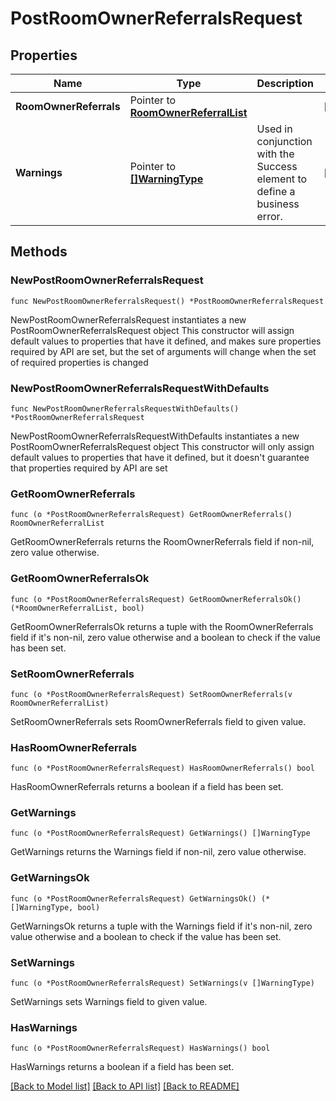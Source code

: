 # PostRoomOwnerReferralsRequest

## Properties

Name | Type | Description | Notes
------------ | ------------- | ------------- | -------------
**RoomOwnerReferrals** | Pointer to [**RoomOwnerReferralList**](RoomOwnerReferralList.md) |  | [optional] 
**Warnings** | Pointer to [**[]WarningType**](WarningType.md) | Used in conjunction with the Success element to define a business error. | [optional] 

## Methods

### NewPostRoomOwnerReferralsRequest

`func NewPostRoomOwnerReferralsRequest() *PostRoomOwnerReferralsRequest`

NewPostRoomOwnerReferralsRequest instantiates a new PostRoomOwnerReferralsRequest object
This constructor will assign default values to properties that have it defined,
and makes sure properties required by API are set, but the set of arguments
will change when the set of required properties is changed

### NewPostRoomOwnerReferralsRequestWithDefaults

`func NewPostRoomOwnerReferralsRequestWithDefaults() *PostRoomOwnerReferralsRequest`

NewPostRoomOwnerReferralsRequestWithDefaults instantiates a new PostRoomOwnerReferralsRequest object
This constructor will only assign default values to properties that have it defined,
but it doesn't guarantee that properties required by API are set

### GetRoomOwnerReferrals

`func (o *PostRoomOwnerReferralsRequest) GetRoomOwnerReferrals() RoomOwnerReferralList`

GetRoomOwnerReferrals returns the RoomOwnerReferrals field if non-nil, zero value otherwise.

### GetRoomOwnerReferralsOk

`func (o *PostRoomOwnerReferralsRequest) GetRoomOwnerReferralsOk() (*RoomOwnerReferralList, bool)`

GetRoomOwnerReferralsOk returns a tuple with the RoomOwnerReferrals field if it's non-nil, zero value otherwise
and a boolean to check if the value has been set.

### SetRoomOwnerReferrals

`func (o *PostRoomOwnerReferralsRequest) SetRoomOwnerReferrals(v RoomOwnerReferralList)`

SetRoomOwnerReferrals sets RoomOwnerReferrals field to given value.

### HasRoomOwnerReferrals

`func (o *PostRoomOwnerReferralsRequest) HasRoomOwnerReferrals() bool`

HasRoomOwnerReferrals returns a boolean if a field has been set.

### GetWarnings

`func (o *PostRoomOwnerReferralsRequest) GetWarnings() []WarningType`

GetWarnings returns the Warnings field if non-nil, zero value otherwise.

### GetWarningsOk

`func (o *PostRoomOwnerReferralsRequest) GetWarningsOk() (*[]WarningType, bool)`

GetWarningsOk returns a tuple with the Warnings field if it's non-nil, zero value otherwise
and a boolean to check if the value has been set.

### SetWarnings

`func (o *PostRoomOwnerReferralsRequest) SetWarnings(v []WarningType)`

SetWarnings sets Warnings field to given value.

### HasWarnings

`func (o *PostRoomOwnerReferralsRequest) HasWarnings() bool`

HasWarnings returns a boolean if a field has been set.


[[Back to Model list]](../README.md#documentation-for-models) [[Back to API list]](../README.md#documentation-for-api-endpoints) [[Back to README]](../README.md)


